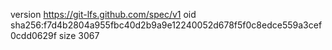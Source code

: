 version https://git-lfs.github.com/spec/v1
oid sha256:f7d4b2804a955fbc40d2b9a9e12240052d678f5f0c8edce559a3cef0cdd0629f
size 3067

